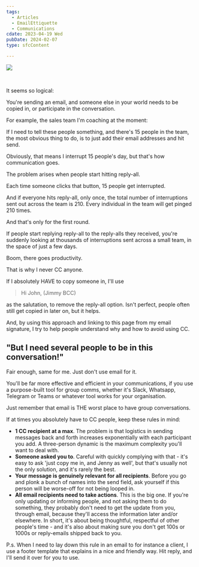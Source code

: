 ```yaml
---
tags:
  - Articles
  - EmailEttiquette
  - Communications
cdate: 2023-04-19 Wed
pubDate: 2024-02-07
type: sfcContent

---
```

![](Media/SalesFlowCoach.app_Never-CC-people_MartinStellar.jpeg)

<br />

It seems so logical:

You're sending an email, and someone else in your world needs to be copied in, or participate in the conversation.

For example, the sales team I'm coaching at the moment:

If I need to tell these people something, and there's 15 people in the team, the most obvious thing to do, is to just add their email addresses and hit send.

Obviously, that means I interrupt 15 people's day, but that's how communication goes.

The problem arises when people start hitting reply-all.

Each time someone clicks that button, 15 people get interrupted.

And if everyone hits reply-all, only once, the total number of interruptions sent out across the team is 210. Every individual in the team will get pinged 210 times. 

And that's only for the first round.

If people start replying reply-all to the reply-alls they received, you're suddenly looking at thousands of interruptions sent across a small team, in the space of just a few days.

Boom, there goes productivity.

That is why I never CC anyone.

If I absolutely HAVE to copy someone in, I'll use

> Hi John, (Jimmy BCC)

as the salutation, to remove the reply-all option. Isn't perfect, people often still get copied in later on, but it helps.

And, by using this approach and linking to this page from my email signature, I try to help people understand why and how to avoid using CC.

## "But I need several people to be in this conversation!"

Fair enough, same for me. Just don't use email for it.

You'll be far more effective and efficient in your communications, if you use a purpose-built tool for group comms, whether it's Slack, Whatsapp, Telegram or Teams or whatever tool works for your organisation.

Just remember that email is THE worst place to have group conversations.

If at times you absolutely have to CC people, keep these rules in mind:

-   **1 CC recipient at a max**. The problem is that logistics in sending messages back and forth increases exponentially with each participant you add. A three-person dynamic is the maximum complexity you'll want to deal with. 
- **Someone asked you to**. Careful with quickly complying with that - it's easy to ask 'just copy me in, and Jenny as well', but that's usually not the only solution, and it's rarely the best.
-   **Your message is genuinely relevant for all recipients**. Before you go and plonk a bunch of names into the send field, ask yourself if this person will be worse-off for not being looped in.
-   **All email recipients need to take actions**. This is the big one. If you're only updating or informing people, and not asking them to do something, they probably don't need to get the update from you, through email, because they'll access the information later and/or elsewhere.
In short, it's about being thoughtful, respectful of other people's time - and it's also about making sure you don't get 100s or 1000s or reply-emails shipped back to you.

P.s. When I need to lay down this rule in an email to for instance a client, I use a footer template that explains in a nice and friendly way. Hit reply, and I'll send it over for you to use. 
